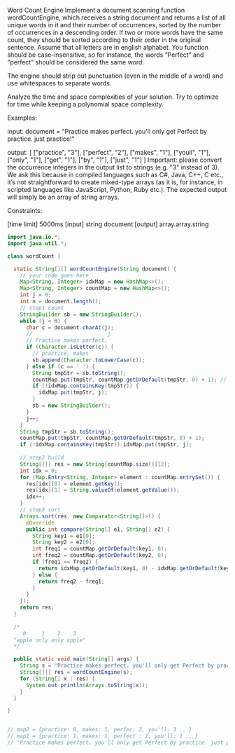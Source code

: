 Word Count Engine
Implement a document scanning function wordCountEngine, which receives a string document and returns a list of all unique words in it and their number of occurrences, sorted by the number of occurrences in a descending order. If two or more words have the same count, they should be sorted according to their order in the original sentence. Assume that all letters are in english alphabet. You function should be case-insensitive, so for instance, the words “Perfect” and “perfect” should be considered the same word.

The engine should strip out punctuation (even in the middle of a word) and use whitespaces to separate words.

Analyze the time and space complexities of your solution. Try to optimize for time while keeping a polynomial space complexity.

Examples:

input:  document = "Practice makes perfect. you'll only
                    get Perfect by practice. just practice!"

output: [ ["practice", "3"], ["perfect", "2"],
          ["makes", "1"], ["youll", "1"], ["only", "1"], 
          ["get", "1"], ["by", "1"], ["just", "1"] ]
Important: please convert the occurrence integers in the output list to strings (e.g. "3" instead of 3). We ask this because in compiled languages such as C#, Java, C++, C etc., it’s not straightforward to create mixed-type arrays (as it is, for instance, in scripted languages like JavaScript, Python, Ruby etc.). The expected output will simply be an array of string arrays.

Constraints:

[time limit] 5000ms
[input] string document
[output] array.array.string
```java
import java.io.*;
import java.util.*;

class wordCount {

  static String[][] wordCountEngine(String document) {
    // your code goes here
    Map<String, Integer> idxMap = new HashMap<>();
    Map<String, Integer> countMap = new HashMap<>();
    int j = 0;
    int n = document.length();
    // step1 count 
    StringBuilder sb = new StringBuilder();
    while (j < n) {
      char c = document.charAt(j);
      //                        j  
      // Practice makes perfect.
      if (Character.isLetter(c)) {
        // practice, makes
        sb.append(Character.toLowerCase(c));
      } else if (c == ' ') {
        String tmpStr = sb.toString();
        countMap.put(tmpStr, countMap.getOrDefault(tmpStr, 0) + 1); // int -> Integer
        if (!idxMap.containsKey(tmpStr)) {
          idxMap.put(tmpStr, j);
        }
        sb = new StringBuilder();
      }
      j++;
    }
    String tmpStr = sb.toString();
    countMap.put(tmpStr, countMap.getOrDefault(tmpStr, 0) + 1);
    if (!idxMap.containsKey(tmpStr)) idxMap.put(tmpStr, j);
    
    // step2 build 
    String[][] res = new String[countMap.size()][2];
    int idx = 0;
    for (Map.Entry<String, Integer> element : countMap.entrySet()) {
      res[idx][0] = element.getKey();
      res[idx][1] = String.valueOf(element.getValue());
      idx++;
    }
    // step3 sort
    Arrays.sort(res, new Comparator<String[]>() {
      @Override
      public int compare(String[] e1, String[] e2) {
        String key1 = e1[0];
        String key2 = e2[0];
        int freq1 = countMap.getOrDefault(key1, 0);
        int freq2 = countMap.getOrDefault(key2, 0);
        if (freq1 == freq2) {
          return idxMap.getOrDefault(key1, 0) - idxMap.getOrDefault(key2, 0);
        } else {
          return freq2 - freq1;
        }
      }
    });
    return res;
  }
   
  /*
     0     1    2    3     
  "apple only only apple"
  */

  public static void main(String[] args) {
    String s = "Practice makes perfect. you'll only get Perfect by practice. just practice!";
    String[][] res = wordCountEngine(s);
    for (String[] x : res) {
      System.out.println(Arrays.toString(x));
    }
  }

}


// map2 = {practice: 0, makes: 1, perfec: 2, you'll: 3 ...}
// map1 = {practice: 1, makes: 1, perfect : 1, you'll: 1 ...}
// "Practice makes perfect. you'll only get Perfect by practice. just practice!"
```
